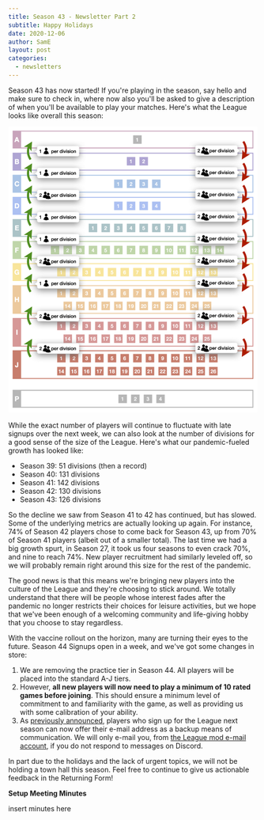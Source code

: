 ```yaml
---
title: Season 43 - Newsletter Part 2
subtitle: Happy Holidays
date: 2020-12-06
author: SamE
layout: post
categories:
  - newsletters
---
```

Season 43 has now started! If you're playing in the season, say hello and make sure to check in, where now also you'll be asked to give a description of when you'll be available to play your matches. Here's what the League looks like overall this season:

![a table depicting the tiers of the Dominion League Season 43](/img/uploads/season-43-promotion-demotion-chart.png "Season 43 Division Chart")

While the exact number of players will continue to fluctuate with late signups over the next week, we can also look at the number of divisions for a good sense of the size of the League. Here's what our pandemic-fueled growth has looked like:

* Season 39: 51 divisions (then a record)
* Season 40: 131 divisions
* Season 41: 142 divisions
* Season 42: 130 divisions
* Season 43: 126 divisions

So the decline we saw from Season 41 to 42 has continued, but has slowed. Some of the underlying metrics are actually looking up again. For instance, 74% of Season 42 players chose to come back for Season 43, up from 70% of Season 41 players (albeit out of a smaller total). The last time we had a big growth spurt, in Season 27, it took us four seasons to even crack 70%, and nine to reach 74%. New player recruitment had similarly leveled off, so we will probably remain right around this size for the rest of the pandemic.

The good news is that this means we're bringing new players into the culture of the League and they're choosing to stick around. We totally understand that there will be people whose interest fades after the pandemic no longer restricts their choices for leisure activities, but we hope that we've been enough of a welcoming community and life-giving hobby that you choose to stay regardless.

With the vaccine rollout on the horizon, many are turning their eyes to the future. Season 44 Signups open in a week, and we've got some changes in store:

1. We are removing the practice tier in Season 44. All players will be placed into the standard A-J tiers.
2. However, **all new players will now need to play a minimum of 10 rated games before joining**. This should ensure a minimum level of commitment to and familiarity with the game, as well as providing us with some calibration of your ability.
3. As [previously announced](https://dominionleague.org/2020/11/26/season-43-newsletter-part-1.html), players who sign up for the League next season can now offer their e-mail address as a backup means of communication. We will only e-mail you, from [the League mod e-mail account](mailto:dominionleaguemoderator@gmail.com), if you do not respond to messages on Discord.

In part due to the holidays and the lack of urgent topics, we will not be holding a town hall this season. Feel free to continue to give us actionable feedback in the Returning Form!

**Setup Meeting Minutes**

insert minutes here